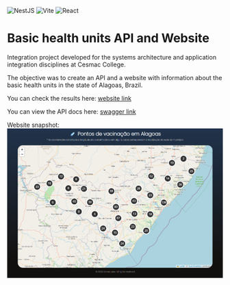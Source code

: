 ![NestJS](https://img.shields.io/badge/nestjs-%23E0234E.svg?style=for-the-badge&logo=nestjs&logoColor=white) ![Vite](https://img.shields.io/badge/vite-%23646CFF.svg?style=for-the-badge&logo=vite&logoColor=white) ![React](https://img.shields.io/badge/react-%2320232a.svg?style=for-the-badge&logo=react&logoColor=%2361DAFB)

# Basic health units API and Website

Integration project developed for the systems architecture and application integration disciplines at Cesmac College.

The objective was to create an API and a website with information about the basic health units in the state of Alagoas, Brazil.

You can check the results here:
[website link](https://vacina-al.genesluna.dev/)

You can view the API docs here:
[swagger link](https://vacina-al.genesluna.dev/docs)

Website snapshot:
![Alt text](client/src/assets/website.png)
